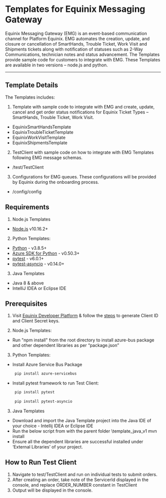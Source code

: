 # Templates for Equinix Messaging Gateway
Equinix Messaging Gateway (EMG) is an event-based communication channel for Platform Equinix. EMG automates the creation, update, and closure or cancellation of SmartHands, Trouble Ticket, Work Visit and Shipments tickets along with notification of statuses such as 2-Way Communications, technician notes and status advancement. The Templates provide sample code for customers to integrate with EMG. These Templates are available in two versions – node.js and python. 

---

## Template Details 

The Templates includes:

1. Template with sample code to integrate with EMG and create, update, cancel and get order status notifications for Equinix Ticket Types – SmartHands, Trouble Ticket, Work Visit.
 - EquinixSmartHandsTemplate
 - EquinixTroubleTicketTemplate
 - EquinixWorkVisitTemplate
 - EquinixShipmentsTemplate

2. TestClient with sample code on how to integrate with EMG Templates following EMG message schemas.
- /test/TestClient

3. Configurations for EMG queues. These configurations will be provided by Equinix during the onboarding process. 
- /config/config

## Requirements

1. Node.js Templates 
- [Node.js](https://nodejs.org/en/download/) v10.16.2+

2. Python Templates:

- [Python](https://www.python.org/downloads/) - v3.8.5+
- [Azure SDK for Python](https://azuresdkdocs.blob.core.windows.net/%24web/python/azure-servicebus/0.50.3/index.html) - v0.50.3+
- [pytest](https://docs.pytest.org/en/stable/getting-started.html) - v6.0.1+
- [pytest-asyncio](https://pypi.org/project/pytest-asyncio/) - v0.14.0+

3. Java Templates
- Java 8 & above
- IntelliJ IDEA or Eclipse IDE


## Prerequisites 
1. Visit [Equinix Developer Platform](https://developer.equinix.com/) & follow the [steps](https://developer.equinix.com/docs/ecp-getting-started#generating-client-id-and-client-secret-key) to generate Client ID and Client Secret keys.

2. Node.js Templates:
- Run "npm install" from the root directory to install azure-bus package and other dependent libraries as per “package.json”

3. Python Templates:
- Install Azure Service Bus Package
  ```sh
   pip install azure-servicebus
   ```
- Install pytest framework to run Test Client:
  ```sh
   pip install pytest
   
   pip install pytest-asyncio
   ```
3. Java Templates
- Download and import the Java Template project into the Java IDE of your choice - Intellij IDEA or Eclipse IDE
- Run the below script from with the parent folder \template_java_v1
  mvn install
- Ensure all the dependent libraries are successful installed under ‘External Libraries’ of your project.
   

## How to Run Test Client
1. Navigate to test/TestClient and run on individual tests to submit orders. 
2. After creating an order, take note of the ServicerId displayed in the console, and replace ORDER_NUMBER constant in TestClient 
3. Output will be displayed in the console.





 
